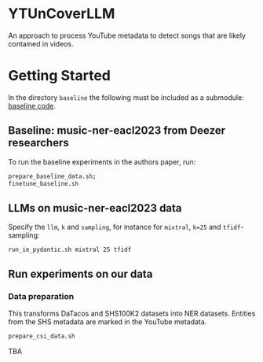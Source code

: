 # YTUnCoverLLM
An approach to process YouTube metadata to detect songs that are likely contained in videos.

# Getting Started

In the directory `baseline` the following must be included as a submodule: [baseline code](https://github.com/deezer/music-ner-eacl2023). 

## Baseline: music-ner-eacl2023 from Deezer researchers

To run the baseline experiments in the authors paper, run:

```sh
prepare_baseline_data.sh;
finetune_baseline.sh
```

## LLMs on music-ner-eacl2023 data
Specify the `llm`, `k` and `sampling`, for instance for `mixtral`, `k=25` and `tfidf`-sampling:
```
run_ie_pydantic.sh mixtral 25 tfidf
```

## Run experiments on our data

### Data preparation

This transforms DaTacos and SHS100K2 datasets into NER datasets. Entities from the SHS metadata are marked in the YouTube metadata.

```sh
prepare_csi_data.sh
```
TBA
